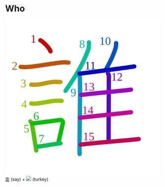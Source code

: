 # Who
![8ab0](Kanji/kanji-colorize/8ab0.svg)
[言](Kanji/kanji-dict/言.md) (say) + [![](http://www.kanjidamage.com/assets/radsmall/turkey-d0868844d42ef5fcd001c2848e3190aa7d6b8f9e43a9486ce676a0fd60788da6.jpg)](http://www.kanjidamage.com/kanji/262-turkey) (turkey)